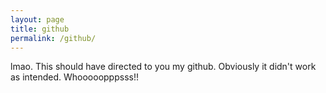 ```yaml
---
layout: page
title: github
permalink: /github/
---
```


lmao. This should have directed to you my github. Obviously it didn't work as intended. Whooooopppsss!!